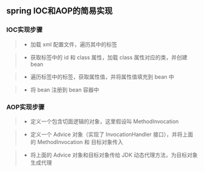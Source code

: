 ## spring IOC和AOP的简易实现

### IOC实现步骤

>* 加载 xml 配置文件，遍历其中的标签

>* 获取标签中的 id 和 class 属性，加载 class 属性对应的类，并创建 bean

>* 遍历标签中的标签，获取属性值，并将属性值填充到 bean 中

>* 将 bean 注册到 bean 容器中

### AOP实现步骤

>* 定义一个包含切面逻辑的对象，这里假设叫 MethodInvocation

>* 定义一个 Advice 对象（实现了 InvocationHandler 接口），并将上面的 MethodInvocation 和 目标对象传入

>* 将上面的 Advice 对象和目标对象传给 JDK 动态代理方法，为目标对象生成代理

